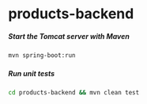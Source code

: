 # products-backend

##### Start the Tomcat server with Maven

```bash
mvn spring-boot:run
```

##### Run unit tests

```bash
cd products-backend && mvn clean test
```